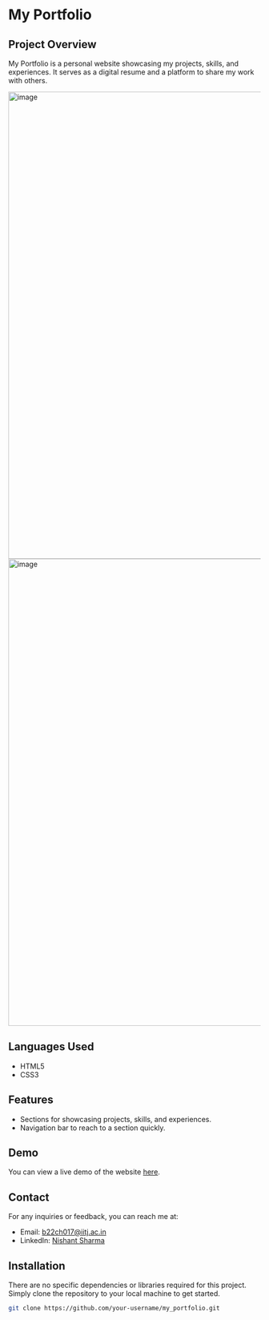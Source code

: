 # My Portfolio

## Project Overview
My Portfolio is a personal website showcasing my projects, skills, and experiences. It serves as a digital resume and a platform to share my work with others.

<img width="1897" height="933" alt="image" src="https://github.com/user-attachments/assets/b78e075c-b915-44e7-a161-14a9e62c68c6" />

<img width="1897" height="933" alt="image" src="https://github.com/user-attachments/assets/3158462f-099c-4bfc-8aa9-37dce43692c4" />



## Languages Used
- HTML5
- CSS3

## Features
- Sections for showcasing projects, skills, and experiences.
- Navigation bar to reach to a section quickly.

## Demo
You can view a live demo of the website [here](https://nishant2102.github.io/My_Portfolio/).

## Contact
For any inquiries or feedback, you can reach me at:
- Email: b22ch017@iitj.ac.in
- LinkedIn: [Nishant Sharma](https://www.linkedin.com/in/nishantsharma2102)

## Installation
There are no specific dependencies or libraries required for this project. Simply clone the repository to your local machine to get started.

```bash
git clone https://github.com/your-username/my_portfolio.git



